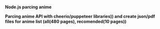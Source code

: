 **Node.js parcing anime**

**Parcing anime API with cheerio/puppeteer libraries)) and create json/pdf files for anime list (all(480 pages), recomended(10 pages))**
